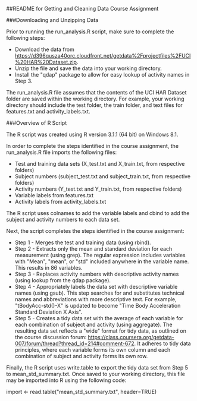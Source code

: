 ##README for Getting and Cleaning Data Course Assignment

###Downloading and Unzipping Data

Prior to running the run_analysis.R script, make sure to complete the following steps:

* Download the data from https://d396qusza40orc.cloudfront.net/getdata%2Fprojectfiles%2FUCI%20HAR%20Dataset.zip.
* Unzip the file and save the data into your working directory.
* Install the "qdap" package to allow for easy lookup of activity names in Step 3.

The run_analysis.R file assumes that the contents of the UCI HAR Dataset folder are saved within the working directory.  For example, your working directory should include the test folder, the train folder, and text files for features.txt and activity_labels.txt.

###Overview of R Script

The R script was created using R version 3.1.1 (64 bit) on Windows 8.1.

In order to complete the steps identified in the course assignment, the run_analysis.R file imports the following files:
* Test and training data sets (X_test.txt and X_train.txt, from respective folders)
* Subject numbers (subject_test.txt and subject_train.txt, from respective folders)
* Activity numbers (Y_test.txt and Y_train.txt, from respective folders)
* Variable labels from features.txt
* Activity labels from activity_labels.txt

The R script uses colnames to add the variable labels and cbind to add the subject and activity numbers to each data set.

Next, the script completes the steps identified in the course assignment:

* Step 1 - Merges the test and training data (using rbind).
* Step 2 - Extracts only the mean and standard deviation for each measurement (using grep).  The regular expression includes variables with "Mean", "mean", or "std" included anywhere in the variable name.  This results in 86 variables.
* Step 3 - Replaces activity numbers with descriptive activity names (using lookup from the qdap package).
* Step 4 - Appropriately labels the data set with descriptive variable names (using gsub).  This step searches for and substitutes technical names and abbreviations with more descriptive text.  For example, "tBodyAcc-std()-X" is updated to become "Time Body Acceleration Standard Deviation X Axis".
* Step 5 - Creates a tidy data set with the average of each variable for each combination of subject and activity (using aggregate).  The resulting data set reflects a "wide" format for tidy data, as outlined on the course discussion forum: 
https://class.coursera.org/getdata-007/forum/thread?thread_id=214#comment-672.  It adheres to tidy data principles, where each variable forms its own column and each combination of subject and activity forms its own row.

Finally, the R script uses write.table to export the tidy data set from Step 5 to mean_std_summary.txt.  Once saved to your working directory, this file may be imported into R using the following code:

import <- read.table("mean_std_summary.txt", header=TRUE)









